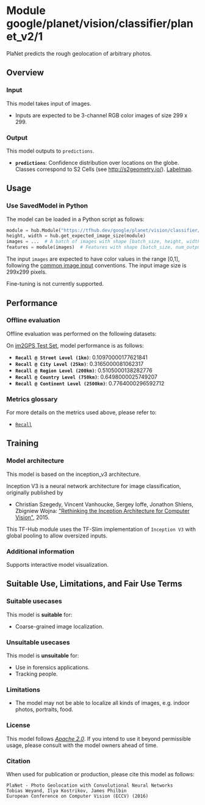 # Module google/planet/vision/classifier/planet_v2/1

PlaNet predicts the rough geolocation of arbitrary photos.

<!-- module-type: image-classification -->
<!-- task: image-classification -->
<!-- asset-path: legacy -->
<!-- language: en -->
<!-- fine-tunable: false -->
<!-- format: hub -->

## Overview

### Input

This model takes input of images.

*   Inputs are expected to be 3-channel RGB color images of size 299 x 299.

### Output

This model outputs to `predictions`.

*   **`predictions`**: Confidence distribution over locations on the globe.
    Classes correspond to S2 Cells (see http://s2geometry.io/).
    [Labelmap](https://www.gstatic.com/aihub/tfhub/labelmaps/planet_v2_labelmap.csv).

## Usage

### Use SavedModel in Python

The model can be loaded in a Python script as follows:

```python
module = hub.Module("https://tfhub.dev/google/planet/vision/classifier/planet_v2/1")
height, width = hub.get_expected_image_size(module)
images = ...  # A batch of images with shape [batch_size, height, width, 3].
features = module(images)  # Features with shape [batch_size, num_outputs].
```

The input `images` are expected to have color values in the range [0,1],
following the
[common image input](https://www.tensorflow.org/hub/common_signatures/images#input)
conventions. The input image size is 299x299 pixels.

Fine-tuning is not currently supported.

## Performance

### Offline evaluation

Offline evaluation was performed on the following datasets:

On
[im2GPS Test Set](http://graphics.cs.cmu.edu/projects/im2gps/gps_query_imgs.zip),
model performance is as follows:

*   **`Recall @ Street Level (1km)`**: 0.10970000177621841
*   **`Recall @ City Level (25km)`**: 0.3165000081062317
*   **`Recall @ Region Level (200km)`**: 0.5105000138282776
*   **`Recall @ Country Level (750km)`**: 0.6498000025749207
*   **`Recall @ Continent Level (2500km)`**: 0.7764000296592712

### Metrics glossary

For more details on the metrics used above, please refer to:

*   [`Recall`](https://developers.google.com/machine-learning/glossary/#recall)

## Training

### Model architecture

This model is based on the inception_v3 architecture.

Inception V3 is a neural network architecture for image classification,
originally published by

*   Christian Szegedy, Vincent Vanhoucke, Sergey Ioffe, Jonathon Shlens,
    Zbigniew Wojna:
    ["Rethinking the Inception Architecture for Computer Vision"](https://arxiv.org/abs/1512.00567), 2015.

This TF-Hub module uses the TF-Slim implementation of `Inception V3` with global
pooling to allow oversized inputs.

### Additional information

Supports interactive model visualization.

## Suitable Use, Limitations, and Fair Use Terms

### Suitable usecases

This model is **suitable** for:

*   Coarse-grained image localization.

### Unsuitable usecases

This model is **unsuitable** for:

*   Use in forensics applications.
*   Tracking people.

### Limitations

*   The model may not be able to localize all kinds of images, e.g. indoor
    photos, portraits, food.

### License

This model follows [*Apache 2.0*](https://www.apache.org/licenses/LICENSE-2.0).
If you intend to use it beyond permissible usage, please consult with the model
owners ahead of time.

### Citation

When used for publication or production, please cite this model as follows:

```
PlaNet - Photo Geolocation with Convolutional Neural Networks
Tobias Weyand, Ilya Kostrikov, James Philbin
European Conference on Computer Vision (ECCV) (2016)
```
